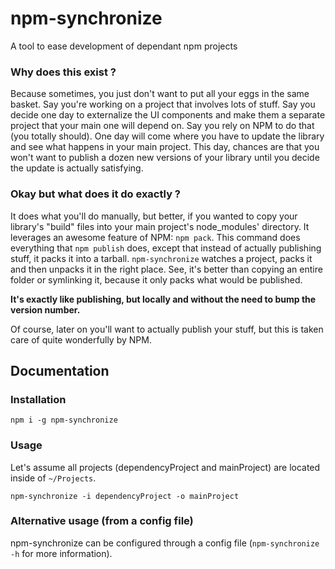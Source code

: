 # npm-synchronize
A tool to ease development of dependant npm projects

### Why does this exist ?
Because sometimes, you just don't want to put all your eggs in the same basket. Say you're working on a project that involves lots of stuff. Say you decide one day to externalize the UI components and make them a separate project that your main one will depend on. Say you rely on NPM to do that (you totally should). One day will come where you have to update the library and see what happens in your main project. This day, chances are that you won't want to publish a dozen new versions of your library until you decide the update is actually satisfying.

### Okay but what does it do exactly ?
It does what you'll do manually, but better, if you wanted to copy your library's "build" files into your main project's node_modules' directory. It leverages an awesome feature of NPM: `npm pack`. This command does everything that `npm publish` does, except that instead of actually publishing stuff, it packs it into a tarball. `npm-synchronize` watches a project, packs it and then unpacks it in the right place. See, it's better than copying an entire folder or symlinking it, because it only packs what would be published.

**It's exactly like publishing, but locally and without the need to bump the version number.**

Of course, later on you'll want to actually publish your stuff, but this is taken care of quite wonderfully by NPM.

## Documentation

### Installation
`npm i -g npm-synchronize`

### Usage

Let's assume all projects (dependencyProject and mainProject) are located inside of `~/Projects`.

`npm-synchronize -i dependencyProject -o mainProject`

### Alternative usage (from a config file)
npm-synchronize can be configured through a config file (`npm-synchronize -h` for more information).
